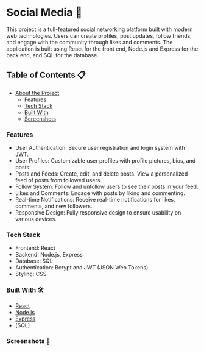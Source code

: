 # Social Media 🚀

This project is a full-featured social networking platform built with modern web technologies. Users can create profiles, post updates, follow friends, and engage with the community through likes and comments. The application is built using React for the front end, Node.js and Express for the back end, and SQL for the database.

## Table of Contents 📋
- [About the Project](#about-the-project)
  - [Features](#features)
  - [Tech Stack](#tech-stack)
  - [Built With](#built-with)
  - [Screenshots](#screenshots)

### Features
- User Authentication: Secure user registration and login system with JWT.
- User Profiles: Customizable user profiles with profile pictures, bios, and posts.
- Posts and Feeds: Create, edit, and delete posts. View a personalized feed of posts from followed users.
- Follow System: Follow and unfollow users to see their posts in your feed.
- Likes and Comments: Engage with posts by liking and commenting.
- Real-time Notifications: Receive real-time notifications for likes, comments, and new followers.
- Responsive Design: Fully responsive design to ensure usability on various devices.

### Tech Stack
- Frontend: React
- Backend: Node.js, Express
- Database: SQL
- Authentication: Bcrypt and JWT (JSON Web Tokens)
- Styling: CSS

### Built With 🛠️
- [React](https://reactjs.org/)
- [Node.js](https://nodejs.org/)
- [Express](https://expressjs.com/)
- [SQL]

### Screenshots 📸

